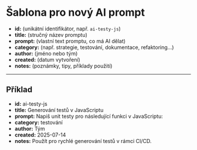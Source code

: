# Šablona pro nový AI prompt

- **id:** (unikátní identifikátor, např. `ai-testy-js`)
- **title:** (stručný název promptu)
- **prompt:** (vlastní text promptu, co má AI dělat)
- **category:** (např. strategie, testování, dokumentace, refaktoring...)
- **author:** (jméno nebo tým)
- **created:** (datum vytvoření)
- **notes:** (poznámky, tipy, příklady použití)

---

## Příklad

- **id:** ai-testy-js
- **title:** Generování testů v JavaScriptu
- **prompt:** Napiš unit testy pro následující funkci v JavaScriptu:
- **category:** testování
- **author:** Tým
- **created:** 2025-07-14
- **notes:** Použít pro rychlé generování testů v rámci CI/CD.
